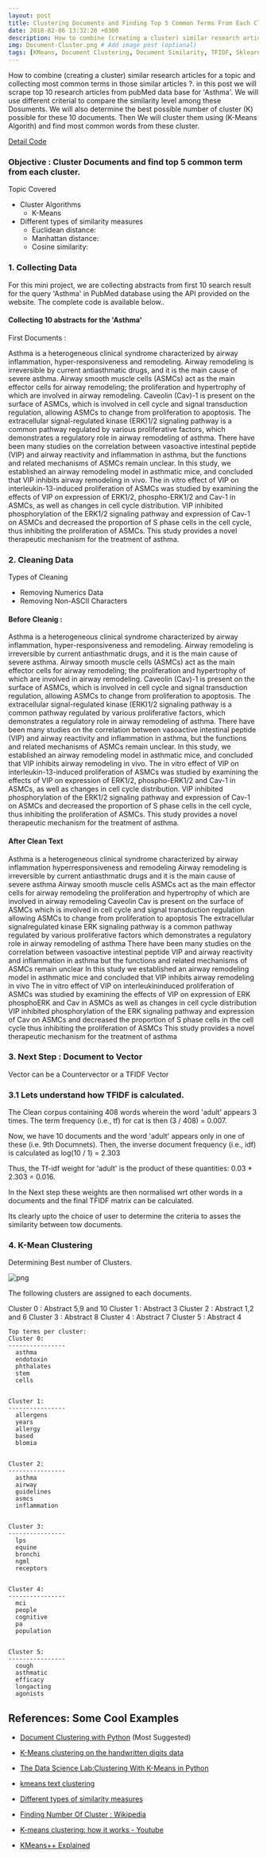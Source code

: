 ```yaml
---
layout: post
title: Clustering Documents and Finding Top 5 Common Terms From Each Cluster
date: 2018-02-06 13:32:20 +0300
description: How to combine (creating a cluster) similar research articles for a topic and collecting most common terms in those similar articles ?. # Add post description (optional)
img: Document-Cluster.png # Add image post (optional)
tags: [KMeans, Document Clustering, Document Similarity, TFIDF, Sklearn, KMeans-Python]
---
```

How to combine (creating a cluster) similar research articles for a topic and collecting most common terms in those similar articles ?. in this post we will scrape top 10 research articles from pubMed data base for 'Asthma'. We will use different criterial to compare the similarity level among these Dosuments. We will also determine the best possible number of cluster (K) possible for these 10 documents. Then We will cluster them using (K-Means Algorith) and find most common words from these cluster.  

[Detail Code](https://github.com/akpradhn/IAGems/blob/master/Projects/PubmedClusterAnalysis/DocumentClustering7_02_18.md)

### Objective : Cluster Documents and find top 5 common term from each cluster.

Topic Covered
* Cluster Algorithms
    - K-Means 
* Different types of similarity measures
    - Euclidean distance:
    - Manhattan distance:
    - Cosine similarity:    



### 1. Collecting Data

For this mini project, we are collecting abstracts from first 10 search result for the query 'Asthma' in PubMed database using the API provided on the website. The complete code is available below..

#### Collecting 10 abstracts for the 'Asthma'

First Documents : 

Asthma is a heterogeneous clinical syndrome characterized by airway inflammation, hyper-responsiveness and remodeling.
Airway remodeling is irreversible by current antiasthmatic drugs, and it is the main cause of severe asthma. Airway smooth muscle cells (ASMCs) act as the main effector cells for airway remodeling; the proliferation and hypertrophy of which are involved in airway remodeling. Caveolin (Cav)-1 is present on the surface of ASMCs, which is involved in cell cycle and signal transduction regulation, allowing ASMCs to change from proliferation to apoptosis. The extracellular signal-regulated kinase (ERK)1/2 signaling pathway is a common pathway regulated by various proliferative factors, which demonstrates a regulatory role in airway remodeling of asthma. There have been many studies on the correlation between vasoactive intestinal peptide (VIP) and airway reactivity and inflammation in asthma, but the functions and related mechanisms of ASMCs remain unclear. In this study, we established an airway remodeling model in asthmatic mice, and concluded that VIP inhibits airway remodeling in vivo. The in vitro effect of VIP on interleukin-13-induced proliferation of ASMCs was studied by examining the effects of VIP on expression of ERK1/2, phospho-ERK1/2 and Cav-1 in ASMCs, as well as changes in cell cycle distribution. VIP inhibited phosphorylation of the ERK1/2 signaling pathway and expression of Cav-1 on ASMCs and decreased the proportion of S phase cells in the cell cycle, thus inhibiting the proliferation of ASMCs. This study provides a novel therapeutic mechanism for the treatment of asthma.

### 2. Cleaning Data

Types of Cleaning
* Removing Numerics Data
* Removing Non-ASCII Characters

#### Before Cleanig :

Asthma is a heterogeneous clinical syndrome characterized by airway inflammation, hyper-responsiveness and remodeling.
Airway remodeling is irreversible by current antiasthmatic drugs, and it is the main cause of severe asthma. Airway smooth muscle cells (ASMCs) act as the main effector cells for airway remodeling; the proliferation and hypertrophy of which are involved in airway remodeling. Caveolin (Cav)-1 is present on the surface of ASMCs, which is involved in cell cycle and signal transduction regulation, allowing ASMCs to change from proliferation to apoptosis. The extracellular signal-regulated kinase (ERK)1/2 signaling pathway is a common pathway regulated by various proliferative factors, which demonstrates a regulatory role in airway remodeling of asthma. There have been many studies on the correlation between vasoactive intestinal peptide (VIP) and airway reactivity and inflammation in asthma, but the functions and related mechanisms of ASMCs remain unclear. In this study, we established an airway remodeling model in asthmatic mice, and concluded that VIP inhibits airway remodeling in vivo. The in vitro effect of VIP on interleukin-13-induced proliferation of ASMCs was studied by examining the effects of VIP on expression of ERK1/2, phospho-ERK1/2 and Cav-1 in ASMCs, as well as changes in cell cycle distribution. VIP inhibited phosphorylation of the ERK1/2 signaling pathway and expression of Cav-1 on ASMCs and decreased the proportion of S phase cells in the cell cycle, thus inhibiting the proliferation of ASMCs. This study provides a novel therapeutic mechanism for the treatment of asthma.
     
#### After Clean Text 

Asthma is a heterogeneous clinical syndrome characterized by airway inflammation hyperresponsiveness and remodeling Airway remodeling is irreversible by current antiasthmatic drugs and it is the main cause of severe asthma Airway smooth muscle cells ASMCs act as the main effector cells for airway remodeling the proliferation and hypertrophy of which are involved in airway remodeling Caveolin Cav is present on the surface of ASMCs which is involved in cell cycle and signal transduction regulation allowing ASMCs to change from proliferation to apoptosis The extracellular signalregulated kinase ERK signaling pathway is a common pathway regulated by various proliferative factors which demonstrates a regulatory role in airway remodeling of asthma There have been many studies on the correlation between vasoactive intestinal peptide VIP and airway reactivity and inflammation in asthma but the functions and related mechanisms of ASMCs remain unclear In this study we established an airway remodeling model in asthmatic mice and concluded that VIP inhibits airway remodeling in vivo The in vitro effect of VIP on interleukininduced proliferation of ASMCs was studied by examining the effects of VIP on expression of ERK phosphoERK and Cav in ASMCs as well as changes in cell cycle distribution VIP inhibited phosphorylation of the ERK signaling pathway and expression of Cav on ASMCs and decreased the proportion of S phase cells in the cell cycle thus inhibiting the proliferation of ASMCs This study provides a novel therapeutic mechanism for the treatment of asthma

### 3. Next Step : Document to Vector 

Vector can be a Countervector or a TFIDF Vector

### 3.1 Lets understand how TFIDF is calculated.

The Clean corpus containing 408 words wherein the word 'adult' appears 3 times.
The term frequency (i.e., tf) for cat is then (3 / 408) = 0.007.

Now, we have 10 documents and the word 'adult' appears only in one of these (i.e. 9th Documnets).
Then, the inverse document frequency (i.e., idf) is calculated as log(10 / 1) = 2.303

Thus, the Tf-idf weight for 'adult' is the product of these quantities: 0.03 * 2.303 = 0.016.

In the Next step these weights are then normalised wrt other words in a documents and the final TFIDF matrix can be calculated.

Its clearly upto the choice of user to determine the criteria to asses the similarity between tow documents.

### 4. K-Mean Clustering

Determining Best number of Clusters.  

![png](output_25_0.png)

The following clusters are assigned to each documents.

Cluster 0 : Abstract 5,9 and 10
Cluster 1 : Abstract 3
Cluster 2 : Abstract 1,2 and 6
Cluster 3 : Abstract 8
Cluster 4 : Abstract 7
Cluster 5 : Abstract 4

    Top terms per cluster:
    Cluster 0:
    ----------------
      asthma
      endotoxin
      phthalates
      stem
      cells
    
    
    Cluster 1:
    ----------------
      allergens
      years
      allergy
      based
      blomia
    
    
    Cluster 2:
    ----------------
      asthma
      airway
      guidelines
      asmcs
      inflammation
    
    
    Cluster 3:
    ----------------
      lps
      equine
      bronchi
      ngml
      receptors
    
    
    Cluster 4:
    ----------------
      mci
      people
      cognitive
      pa
      population
    
    
    Cluster 5:
    ----------------
      cough
      asthmatic
      efficacy
      longacting
      agonists
    
    


## References: Some Cool Examples


* [Document Clustering with Python](http://brandonrose.org/clustering) (Most Suggested)

* [K-Means clustering on the handwritten digits data](http://scikit-learn.org/stable/auto_examples/cluster/plot_kmeans_digits.html)

* [The Data Science Lab:Clustering With K-Means in Python](https://datasciencelab.wordpress.com/2013/12/12/clustering-with-k-means-in-python/)

* [kmeans text clustering](https://pythonprogramminglanguage.com/kmeans-text-clustering/)

* [Different types of similarity measures](http://dataaspirant.com/2015/04/11/five-most-popular-similarity-measures-implementation-in-python/)

* [Finding Number Of Cluster : Wikipedia](https://en.wikipedia.org/wiki/Determining_the_number_of_clusters_in_a_data_set?lipi=urn%3Ali%3Apage%3Ad_flagship3_pulse_read%3BGYqlkK3tQ3%2Bb3VWBSvgP8Q%3D%3D)
* [K-means clustering: how it works - Youtube](https://www.youtube.com/watch?v=_aWzGGNrcic&lipi=urn%3Ali%3Apage%3Ad_flagship3_pulse_read%3BGYqlkK3tQ3%2Bb3VWBSvgP8Q%3D%3D)
* [KMeans++ Explained](https://www.naftaliharris.com/blog/visualizing-k-means-clustering/)


